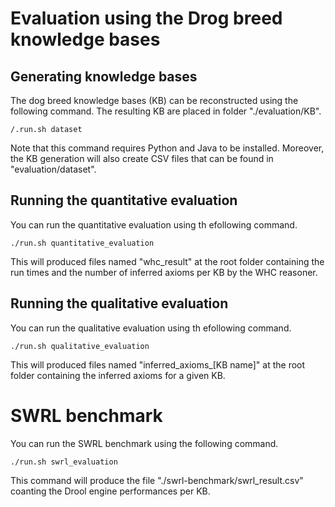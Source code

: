 # Evaluation using the Drog breed knowledge bases
## Generating knowledge bases
The dog breed knowledge bases (KB) can be reconstructed using the following command. The resulting KB are placed in folder "./evaluation/KB". 

```
/.run.sh dataset
```

Note that this command requires Python and Java to be installed. Moreover, the KB generation will also create CSV files that can be found in "evaluation/dataset". 

## Running the quantitative evaluation
You can run the quantitative evaluation using th efollowing command.

```
./run.sh quantitative_evaluation
```
This will produced files named "whc_result" at the root folder containing the run times and the number of inferred axioms per KB by the WHC reasoner.


## Running the qualitative evaluation
You can run the qualitative evaluation using th efollowing command.

```
./run.sh qualitative_evaluation
```

This will produced files named "inferred_axioms_[KB name]" at the root folder containing the inferred axioms for a given KB.

# SWRL benchmark

You can run the SWRL benchmark using the following command.

```
./run.sh swrl_evaluation
```

This command will produce the file "./swrl-benchmark/swrl_result.csv" coanting the Drool engine performances per KB.